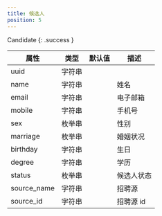 ```yaml
---
title: 候选人
position: 5
---
```


Candidate
{: .success }

属性      | 类型   | 默认值 | 描述
----------|--------|--------|------|
uuid      | 字符串 |        |
name      | 字符串 |        | 姓名
email     | 字符串 |        | 电子邮箱
mobile    | 字符串 |        | 手机号
sex       | 枚举串 |        | 性别
marriage    | 枚举串 |        | 婚姻状况
birthday    | 字符串 |        | 生日
degree      | 字符串 |        | 学历
status      | 枚举串 |        | 候选人状态
source_name | 字符串 |        | 招聘源
source_id   | 字符串 |        | 招聘源 id
